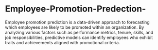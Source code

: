 # Employee-Promotion-Predection-
Employee promotion prediction is a data-driven approach to forecasting which employees are likely to be promoted within an organization. By analyzing various factors such as performance metrics, tenure, skills, and job responsibilities, predictive models can identify employees who exhibit traits and achievements aligned with promotional criteria.
